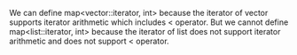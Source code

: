 We can define map<vector<int>::iterator, int> because the iterator of vector supports iterator arithmetic which includes < operator. But we cannot define map<list<int>::iterator, int> because the iterator of list does not support iterator arithmetic and does not support < operator.
